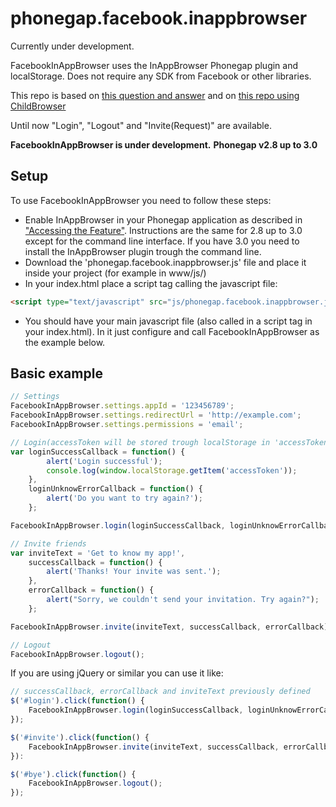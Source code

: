 phonegap.facebook.inappbrowser
==============================

Currently under development.

FacebookInAppBrowser uses the InAppBrowser Phonegap plugin and localStorage. Does not require any SDK from Facebook or other libraries.

This repo is based on [this question and answer](http://stackoverflow.com/questions/16576977/is-there-any-facebook-plugin-for-phonegap-2-7-0) and on [this repo using ChildBrowser](https://github.com/purplecabbage/phonegap-plugins/tree/master/iPhone/ChildBrowser/FBConnectExample)

Until now "Login", "Logout" and "Invite(Request)" are available.

**FacebookInAppBrowser is under development.** 
**Phonegap v2.8 up to 3.0**

Setup
-----

To use FacebookInAppBrowser you need to follow these steps:
- Enable InAppBrowser in your Phonegap application as described in ["Accessing the Feature"](http://docs.phonegap.com/en/3.0.0/cordova_inappbrowser_inappbrowser.md.html#InAppBrowser). Instructions are the same for 2.8 up to 3.0 except for the command line interface. If you have 3.0 you need to install the InAppBrowser plugin trough the command line.
- Download the 'phonegap.facebook.inappbrowser.js' file and place it inside your project (for example in www/js/)
- In your index.html place a script tag calling the javascript file:

```html
<script type="text/javascript" src="js/phonegap.facebook.inappbrowser.js"></script>
``` 
- You should have your main javascript file (also called in a script tag in your index.html). In it just configure and call FacebookInAppBrowser as the example below.


Basic example
-------------

```javascript
// Settings
FacebookInAppBrowser.settings.appId = '123456789';
FacebookInAppBrowser.settings.redirectUrl = 'http://example.com';
FacebookInAppBrowser.settings.permissions = 'email';

// Login(accessToken will be stored trough localStorage in 'accessToken');
var loginSuccessCallback = function() {
		alert('Login successful');
		console.log(window.localStorage.getItem('accessToken'));
	},
	loginUnknowErrorCallback = function() {
		alert('Do you want to try again?');
	};

FacebookInAppBrowser.login(loginSuccessCallback, loginUnknowErrorCallback);

// Invite friends
var inviteText = 'Get to know my app!',
	successCallback = function() {
		alert('Thanks! Your invite was sent.');
	},
	errorCallback = function() {
		alert("Sorry, we couldn't send your invitation. Try again?");
	};

FacebookInAppBrowser.invite(inviteText, successCallback, errorCallback);

// Logout
FacebookInAppBrowser.logout();
``` 
If you are using jQuery or similar you can use it like: 
```javascript
// successCallback, errorCallback and inviteText previously defined
$('#login').click(function() {
	FacebookInAppBrowser.login(loginSuccessCallback, loginUnknowErrorCallback);
});

$('#invite').click(function() {
	FacebookInAppBrowser.invite(inviteText, successCallback, errorCallback);
}):

$('#bye').click(function() {
	FacebookInAppBrowser.logout();
});
``` 
